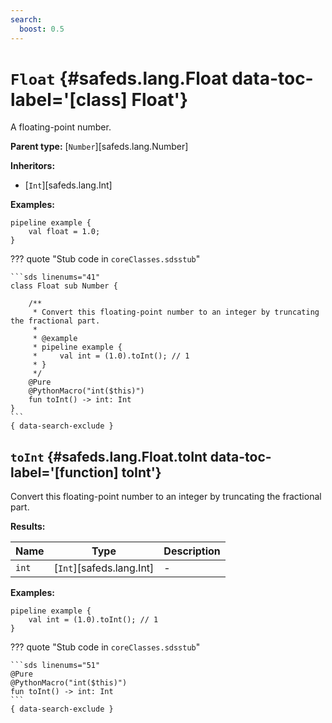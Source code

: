 ```yaml
---
search:
  boost: 0.5
---
```


[//]: # (DO NOT EDIT THIS FILE DIRECTLY. Instead, edit the corresponding stub file and execute `npm run docs:api`.)

# <code class="doc-symbol doc-symbol-class"></code> `Float` {#safeds.lang.Float data-toc-label='[class] Float'}

A floating-point number.

**Parent type:** [`Number`][safeds.lang.Number]

**Inheritors:**

- [`Int`][safeds.lang.Int]

**Examples:**

```sds
pipeline example {
    val float = 1.0;
}
```

??? quote "Stub code in `coreClasses.sdsstub`"

    ```sds linenums="41"
    class Float sub Number {

        /**
         * Convert this floating-point number to an integer by truncating the fractional part.
         *
         * @example
         * pipeline example {
         *     val int = (1.0).toInt(); // 1
         * }
         */
        @Pure
        @PythonMacro("int($this)")
        fun toInt() -> int: Int
    }
    ```
    { data-search-exclude }

## <code class="doc-symbol doc-symbol-function"></code> `toInt` {#safeds.lang.Float.toInt data-toc-label='[function] toInt'}

Convert this floating-point number to an integer by truncating the fractional part.

**Results:**

| Name | Type | Description |
|------|------|-------------|
| `int` | [`Int`][safeds.lang.Int] | - |

**Examples:**

```sds hl_lines="2"
pipeline example {
    val int = (1.0).toInt(); // 1
}
```

??? quote "Stub code in `coreClasses.sdsstub`"

    ```sds linenums="51"
    @Pure
    @PythonMacro("int($this)")
    fun toInt() -> int: Int
    ```
    { data-search-exclude }

